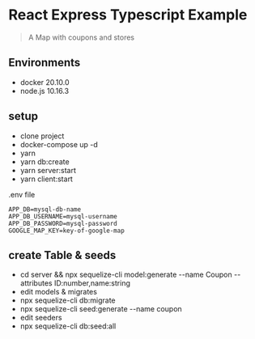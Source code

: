 # React Express Typescript Example

> A Map with coupons and stores

## Environments

- docker 20.10.0
- node.js 10.16.3

## setup

- clone project
- docker-compose up -d
- yarn
- yarn db:create
- yarn server:start
- yarn client:start

.env file

```
APP_DB=mysql-db-name
APP_DB_USERNAME=mysql-username
APP_DB_PASSWORD=mysql-password
GOOGLE_MAP_KEY=key-of-google-map
```

## create Table & seeds

- cd server && npx sequelize-cli model:generate --name Coupon --attributes ID:number,name:string
- edit models & migrates
- npx sequelize-cli db:migrate
- npx sequelize-cli seed:generate --name coupon
- edit seeders
- npx sequelize-cli db:seed:all
